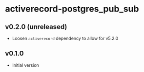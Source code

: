 # activerecord-postgres_pub_sub

## v0.2.0 (unreleased)
- Loosen `activerecord` dependency to allow for v5.2.0

## v0.1.0
- Initial version
